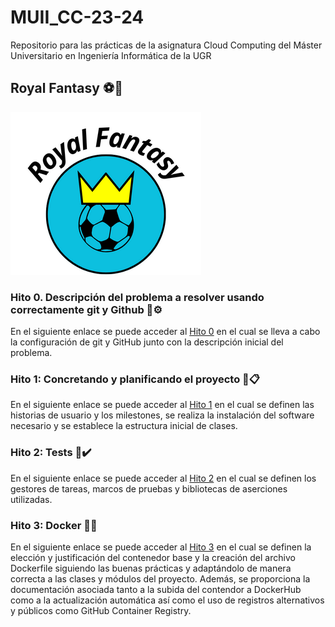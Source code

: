 # MUII_CC-23-24
 Repositorio para las prácticas de la asignatura Cloud Computing del Máster Universitario en Ingeniería Informática de la UGR


## Royal Fantasy :soccer::crown:

![logo](./docs/imgs/Royal_Fantasy-nombre.png)

### Hito 0. Descripción del problema a resolver usando correctamente git y Github :pushpin::gear:
En el siguiente enlace se puede acceder al [Hito 0](/docs/hitos/hito0.md) en el cual se lleva a cabo la configuración de git y GitHub junto con la descripción inicial del problema.

### Hito 1: Concretando y planificando el proyecto :pushpin::clipboard:
En el siguiente enlace se puede acceder al [Hito 1](/docs/hitos/hito1.md) en el cual se definen las historias de usuario y los milestones, se realiza la instalación del software necesario y se establece la estructura inicial de clases.

### Hito 2: Tests :pushpin::heavy_check_mark:
En el siguiente enlace se puede acceder al [Hito 2](/docs/hitos/hito2.md) en el cual se definen los gestores de tareas, marcos de pruebas y bibliotecas de aserciones utilizadas.

### Hito 3: Docker :pushpin::whale:
En el siguiente enlace se puede acceder al [Hito 3](/docs/hitos/hito3.md) en el cual se definen la elección y justificación del contenedor base y la creación del archivo Dockerfile siguiendo las buenas prácticas y adaptándolo de manera correcta a las clases y módulos del proyecto. Además, se proporciona la documentación asociada tanto a la subida del contendor a DockerHub como a la actualización automática así como el uso de registros alternativos y públicos como GitHub Container Registry.